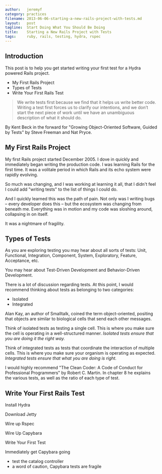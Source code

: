 ```yaml
---
author:   jeremyf
category: practices
filename: 2013-06-06-starting-a-new-rails-project-with-tests.md
layout:   post
tagline:  Start Doing What You Should Be Doing
title:    Starting a New Rails Project with Tests
tags:     ruby, rails, testing, hydra, rspec
---
```


## Introduction

This post is to help you get started writing your first test for a Hydra powered Rails project.

* My First Rails Project
* Types of Tests
* Write Your First Rails Test

<blockquote>
We write tests first because we find that it helps us write better code.
Writing a test first forces us to clarify our intentions, and we don’t start the next piece of work until we have an unambiguous description of what it should do.
</blockquote>

By Kent Beck in the forward for "Growing Object-Oriented Software, Guided by Tests" by Steve Freeman and Nat Pryce.

## My First Rails Project

My first Rails project started December 2005.
I dove in quickly and immediately began writing the production code.
I was learning Rails for the first time.
It was a volitale period in which Rails and its echo system were rapidly evolving.

So much was changing, and I was working at learning it all, that I didn't feel I could add "writing tests" to the list of things I could do.

And I quickly learned this was the path of pain.
Not only was I writing bugs – every developer does this – but the ecosystem was changing from beneath me.
Everything was in motion and my code was sloshing around, collapsing in on itself.

It was a nightmare of fragility.

## Types of Tests

As you are exploring testing you may hear about all sorts of tests: Unit, Functional, Integration, Component, System, Exploratory, Feature, Acceptance, etc.

You may hear about Test-Driven Development and Behavior-Driven Development.

There is a lot of discussion regarding tests.
At this point, I would recommend thinking about tests as belonging to two categories:

* Isolated
* Integrated

Alan Kay, an author of Smalltalk, coined the term object-oriented, positing that objects are similar to biological cells that send each other messages.

Think of isolated tests as testing a single cell.
This is where you make sure the cell is operating in a well-structured manner.
*Isolated tests ensure that you are doing it the right way.*

Think of integrated tests as tests that coordinate the interaction of multiple cells.
This is where you make sure your organism is operating as expected.
*Integrated tests ensure that what you are doing is right.*

I would highly recommend "The Clean Coder: A Code of Conduct for Professional Programmers" by Robert C. Martin. In chapter 8 he explains the various tests, as well as the ratio of each type of test.

## Write Your First Rails Test

Install Hydra

Download Jetty

Wire up Rspec

Wire Up Capybara

Write Your First Test

Immediately get Capybara going
  - test the catalog controller
  - a word of caution, Capybara tests are fragile
